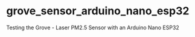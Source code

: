 # grove_sensor_arduino_nano_esp32
Testing the Grove  - Laser PM2.5 Sensor with an Arduino Nano ESP32
